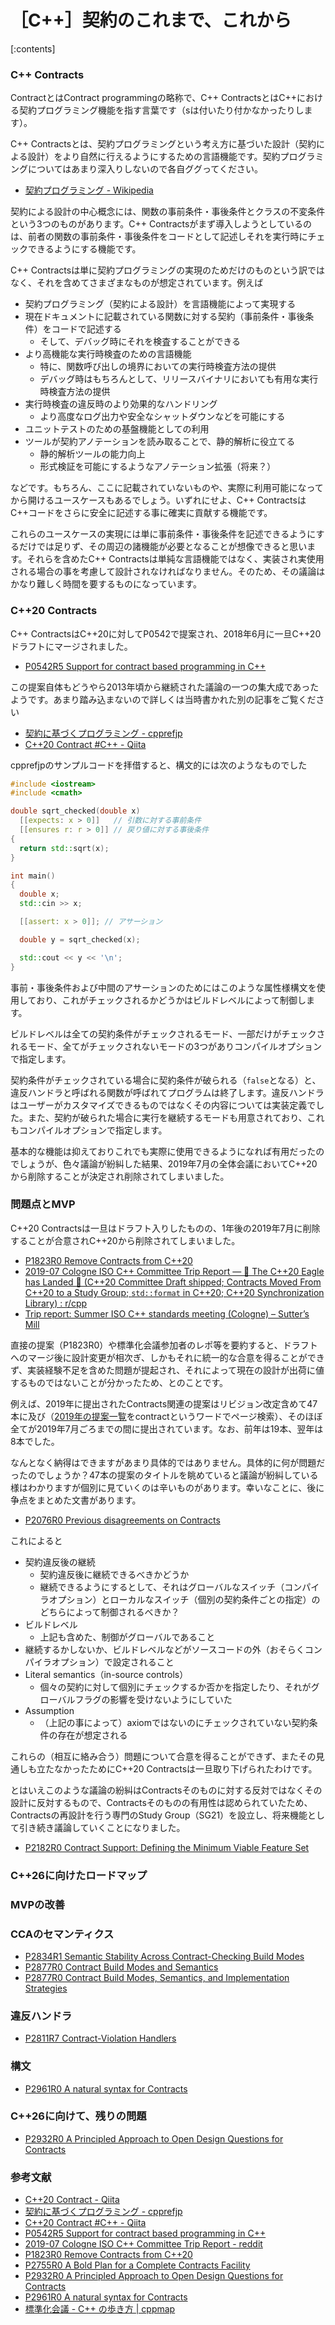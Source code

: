 # ［C++］契約のこれまで、これから

[:contents]

### C++ Contracts

ContractとはContract programmingの略称で、C++ ContractsとはC++における契約プログラミング機能を指す言葉です（sは付いたり付かなかったりします）。

C++ Contractsとは、契約プログラミングという考え方に基づいた設計（契約による設計）をより自然に行えるようにするための言語機能です。契約プログラミングについてはあまり深入りしないので各自ググってください。

- [契約プログラミング - Wikipedia](https://ja.wikipedia.org/wiki/契約プログラミング)

契約による設計の中心概念には、関数の事前条件・事後条件とクラスの不変条件という3つのものがあります。C++ Contractsがまず導入しようとしているのは、前者の関数の事前条件・事後条件をコードとして記述しそれを実行時にチェックできるようにする機能です。

C++ Contractsは単に契約プログラミングの実現のためだけのものという訳ではなく、それを含めてさまざまなものが想定されています。例えば

- 契約プログラミング（契約による設計）を言語機能によって実現する
- 現在ドキュメントに記載されている関数に対する契約（事前条件・事後条件）をコードで記述する
    - そして、デバッグ時にそれを検査することができる
- より高機能な実行時検査のための言語機能
    - 特に、関数呼び出しの境界においての実行時検査方法の提供
    - デバッグ時はもちろんとして、リリースバイナリにおいても有用な実行時検査方法の提供
- 実行時検査の違反時のより効果的なハンドリング
    - より高度なログ出力や安全なシャットダウンなどを可能にする
- ユニットテストのための基盤機能としての利用
- ツールが契約アノテーションを読み取ることで、静的解析に役立てる
    - 静的解析ツールの能力向上
    - 形式検証を可能にするようなアノテーション拡張（将来？）

などです。もちろん、ここに記載されていないものや、実際に利用可能になってから開けるユースケースもあるでしょう。いずれにせよ、C++ ContractsはC++コードをさらに安全に記述する事に確実に貢献する機能です。

これらのユースケースの実現には単に事前条件・事後条件を記述できるようにするだけでは足りず、その周辺の諸機能が必要となることが想像できると思います。それらを含めたC++ Contractsは単純な言語機能ではなく、実装され実使用される場合の事を考慮して設計されなければなりません。そのため、その議論はかなり難しく時間を要するものになっています。

### C++20 Contracts

C++ ContractsはC++20に対してP0542で提案され、2018年6月に一旦C++20ドラフトにマージされました。

- [P0542R5 Support for contract based programming in C++](http://www.open-std.org/jtc1/sc22/wg21/docs/papers/2018/p0542r5.html)

この提案自体もどうやら2013年頃から継続された議論の一つの集大成であったようです。あまり踏み込まないので詳しくは当時書かれた別の記事をご覧ください

- [契約に基づくプログラミング - cpprefjp](https://cpprefjp.github.io/lang/future/contract-based_programming.html)
- [C++20 Contract #C++ - Qiita](https://qiita.com/niina/items/440a44cd74ec4588cd15)

cpprefjpのサンプルコードを拝借すると、構文的には次のようなものでした

```cpp
#include <iostream>
#include <cmath>

double sqrt_checked(double x)
  [[expects: x > 0]]   // 引数に対する事前条件
  [[ensures r: r > 0]] // 戻り値に対する事後条件
{
  return std::sqrt(x);
}

int main()
{
  double x;
  std::cin >> x;

  [[assert: x > 0]]; // アサーション

  double y = sqrt_checked(x);

  std::cout << y << '\n';
}
```

事前・事後条件および中間のアサーションのためにはこのような属性様構文を使用しており、これがチェックされるかどうかはビルドレベルによって制御します。

ビルドレベルは全ての契約条件がチェックされるモード、一部だけがチェックされるモード、全てがチェックされないモードの3つがありコンパイルオプションで指定します。

契約条件がチェックされている場合に契約条件が破られる（`false`となる）と、違反ハンドラと呼ばれる関数が呼ばれてプログラムは終了します。違反ハンドラはユーザーがカスタマイズできるものではなくその内容については実装定義でした。また、契約が破られた場合に実行を継続するモードも用意されており、これもコンパイルオプションで指定します。

基本的な機能は抑えておりこれでも実際に使用できるようになれば有用だったのでしょうが、色々議論が紛糾した結果、2019年7月の全体会議においてC++20から削除することが決定され削除されてしまいました。

### 問題点とMVP

C++20 Contractsは一旦はドラフト入りしたものの、1年後の2019年7月に削除することが合意されC++20から削除されてしまいました。

- [P1823R0 Remove Contracts from C++20](https://www.open-std.org/jtc1/sc22/wg21/docs/papers/2019/p1823r0.pdf)
- [2019-07 Cologne ISO C++ Committee Trip Report — 🚀 The C++20 Eagle has Landed 🚀 (C++20 Committee Draft shipped; Contracts Moved From C++20 to a Study Group; `std::format` in C++20; C++20 Synchronization Library) : r/cpp](https://www.reddit.com/r/cpp/comments/cfk9de/201907_cologne_iso_c_committee_trip_report_the/)
- [Trip report: Summer ISO C++ standards meeting (Cologne) – Sutter’s Mill](https://herbsutter.com/2019/07/20/trip-report-summer-iso-c-standards-meeting-cologne/)

直接の提案（P1823R0）や標準化会議参加者のレポ等を要約すると、ドラフトへのマージ後に設計変更が相次ぎ、しかもそれに統一的な合意を得ることができず、実装経験不足を含めた問題が提起され、それによって現在の設計が出荷に値するものではないことが分かったため、とのことです。

例えば、2019年に提出されたContracts関連の提案はリビジョン改定含めて47本に及び（[2019年の提案一覧](https://www.open-std.org/jtc1/sc22/wg21/docs/papers/2019/)をcontractというワードでページ検索）、そのほぼ全てが2019年7月ごろまでの間に提出されています。なお、前年は19本、翌年は8本でした。

なんとなく納得はできますがあまり具体的ではありません。具体的に何が問題だったのでしょうか？47本の提案のタイトルを眺めていると議論が紛糾している様はわかりますが個別に見ていくのは辛いものがあります。幸いなことに、後に争点をまとめた文書があります。

- [P2076R0 Previous disagreements on Contracts](https://www.open-std.org/jtc1/sc22/wg21/docs/papers/2020/p2076r0.html)

これによると

- 契約違反後の継続
    - 契約違反後に継続できるべきかどうか
    - 継続できるようにするとして、それはグローバルなスイッチ（コンパイラオプション）とローカルなスイッチ（個別の契約条件ごとの指定）のどちらによって制御されるべきか？
- ビルドレベル
    - 上記も含めた、制御がグローバルであること
- 継続するかしないか、ビルドレベルなどがソースコードの外（おそらくコンパイラオプション）で設定されること
- Literal semantics（in-source controls）
    - 個々の契約に対して個別にチェックするか否かを指定したり、それがグローバルフラグの影響を受けないようにしていた
- Assumption
    - （上記の事によって）axiomではないのにチェックされていない契約条件の存在が想定される

これらの（相互に絡み合う）問題について合意を得ることができず、またその見通しも立たなかったためにC++20 Contractsは一旦取り下げられたわけです。

とはいえこのような議論の紛糾はContractsそのものに対する反対ではなくその設計に反対するもので、Contractsそのものの有用性は認められていたため、Contractsの再設計を行う専門のStudy Group（SG21）を設立し、将来機能として引き続き議論していくことになりました。

- [P2182R0 Contract Support: Defining the Minimum Viable Feature Set](http://www.open-std.org/jtc1/sc22/wg21/docs/papers/2020/p2182r0.html)



### C++26に向けたロードマップ

### MVPの改善

### CCAのセマンティクス

- [P2834R1 Semantic Stability Across Contract-Checking Build Modes](https://wg21.link/P2834R1)
- [P2877R0 Contract Build Modes and Semantics](https://www.open-std.org/jtc1/sc22/wg21/docs/papers/2023/p2877r0.pdf)
- [P2877R0 Contract Build Modes, Semantics, and Implementation Strategies](https://wg21.link/P2877R0)

### 違反ハンドラ

- [P2811R7 Contract-Violation Handlers](https://wg21.link/P2811R7)

### 構文

- [P2961R0 A natural syntax for Contracts](https://www.open-std.org/jtc1/sc22/wg21/docs/papers/2023/p2961r0.pdf)

### C++26に向けて、残りの問題

- [P2932R0 A Principled Approach to Open Design Questions for Contracts](https://www.open-std.org/jtc1/sc22/wg21/docs/papers/2023/p2932r0.pdf)

### 参考文献

- [C++20 Contract - Qiita](https://qiita.com/niina/items/440a44cd74ec4588cd15)
- [契約に基づくプログラミング - cpprefjp](https://cpprefjp.github.io/lang/future/contract-based_programming.html)
- [C++20 Contract #C++ - Qiita](https://qiita.com/niina/items/440a44cd74ec4588cd15)
- [P0542R5 Support for contract based programming in C++](http://www.open-std.org/jtc1/sc22/wg21/docs/papers/2018/p0542r5.html)
- [2019-07 Cologne ISO C++ Committee Trip Report - reddit](https://www.reddit.com/r/cpp/comments/cfk9de/201907_cologne_iso_c_committee_trip_report_the/)
- [P1823R0 Remove Contracts from C++20](https://www.reddit.com/r/cpp/comments/cfk9de/201907_cologne_iso_c_committee_trip_report_the/)
- [P2755R0 A Bold Plan for a Complete Contracts Facility](https://www.open-std.org/jtc1/sc22/wg21/docs/papers/2023/p2755r0.pdf)
- [P2932R0 A Principled Approach to Open Design Questions for Contracts](https://www.open-std.org/jtc1/sc22/wg21/docs/papers/2023/p2932r0.pdf)
- [P2961R0 A natural syntax for Contracts](https://www.open-std.org/jtc1/sc22/wg21/docs/papers/2023/p2961r0.pdf)
- [標準化会議 - C++ の歩き方 | cppmap](https://cppmap.github.io/standardization/meetings/)
